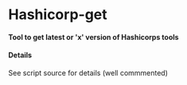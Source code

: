 # Hashicorp-get

#### Tool to get latest or 'x' version of Hashicorps tools

#### Details
See script source for details (well commmented)

